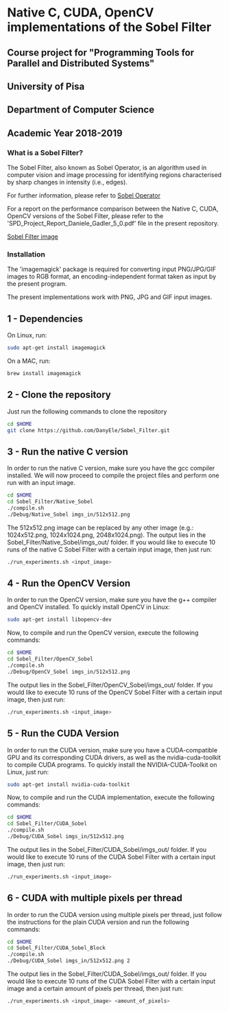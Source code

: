 # Native C, CUDA, OpenCV implementations of the Sobel Filter 
## Course project for "Programming Tools for Parallel and Distributed Systems"
## University of Pisa
## Department of Computer Science
## Academic Year 2018-2019

### What is a Sobel Filter?

The Sobel Filter, also known as Sobel Operator, is an algorithm used in computer vision and image processing
for identifying regions characterised by sharp changes in intensity (i.e., edges).

For further information, please refer to [Sobel Operator](https://en.wikipedia.org/wiki/Sobel_operator)

For a report on the performance comparison between the Native C, CUDA, OpenCV versions of the Sobel Filter, please refer to the 'SPD_Project_Report_Daniele_Gadler_5_0.pdf' file in the present repository.

[Sobel Filter image](sobel_filter_picture.PNG)

### Installation
The 'imagemagick' package is required for converting input PNG/JPG/GIF images to RGB format, an encoding-independent format taken as input by the present program. 

The present implementations work with  PNG, JPG and GIF input images. 

## 1 -  Dependencies
On Linux, run:
```sh
sudo apt-get install imagemagick
```
On a MAC, run:

```sh
brew install imagemagick
```

## 2 - Clone the repository

Just run the following commands to clone the repository

```sh
cd $HOME
git clone https://github.com/DanyEle/Sobel_Filter.git
```

## 3 - Run the native C version
In order to run the native C version, make sure you have the gcc compiler installed. We will now proceed to compile the project files and perform one run with an input image. 
```sh
cd $HOME
cd Sobel_Filter/Native_Sobel
./compile.sh
./Debug/Native_Sobel imgs_in/512x512.png
```
The 512x512.png image can be replaced by any other image (e.g.: 1024x512.png, 1024x1024.png, 2048x1024.png).
The output lies in the Sobel_Filter/Native_Sobel/imgs_out/ folder. 
If you would like to execute 10 runs of the native C Sobel Filter with a certain input image, then just run:
```sh
./run_experiments.sh <input_image>
```

## 4 - Run the OpenCV Version
In order to run the OpenCV version, make sure you have the g++ compiler and OpenCV installed. 
To quickly install OpenCV in Linux:
```sh
sudo apt-get install libopencv-dev
```
Now, to compile and run the OpenCV version, execute the following commands:
```sh
cd $HOME
cd Sobel_Filter/OpenCV_Sobel
./compile.sh
./Debug/OpenCV_Sobel imgs_in/512x512.png
```
The output lies in the Sobel_Filter/OpenCV_Sobel/imgs_out/ folder.
If you would like to execute 10 runs of the OpenCV Sobel Filter with a certain input image, then just run:
```sh
./run_experiments.sh <input_image>
```
## 5 - Run the CUDA Version
In order to run the CUDA version, make sure you have a CUDA-compatible GPU and its corresponding CUDA drivers, as well as the nvidia-cuda-toolkit to compile CUDA programs. 
To quickly install the NVIDIA-CUDA-Toolkit on Linux, just run:
```sh
sudo apt-get install nvidia-cuda-toolkit
```
Now, to compile and run the CUDA implementation, execute the following commands:
```sh
cd $HOME
cd Sobel_Filter/CUDA_Sobel
./compile.sh
./Debug/CUDA_Sobel imgs_in/512x512.png
```
The output lies in the Sobel_Filter/CUDA_Sobel/imgs_out/ folder. 
If you would like to execute 10 runs of the CUDA Sobel Filter with a certain input image, then just run:
```sh
./run_experiments.sh <input_image>
```

## 6 - CUDA with multiple pixels per thread

In order to run the CUDA version using multiple pixels per thread, just follow the instructions
for the plain CUDA version and run the following commands:

```sh
cd $HOME
cd Sobel_Filter/CUDA_Sobel_Block
./compile.sh
./Debug/CUDA_Sobel imgs_in/512x512.png 2
```
The output lies in the Sobel_Filter/CUDA_Sobel/imgs_out/ folder. 
If you would like to execute 10 runs of the CUDA Sobel Filter with a certain input image
and a certain amount of pixels per thread, then just run:
```sh
./run_experiments.sh <input_image> <amount_of_pixels>
```
 





